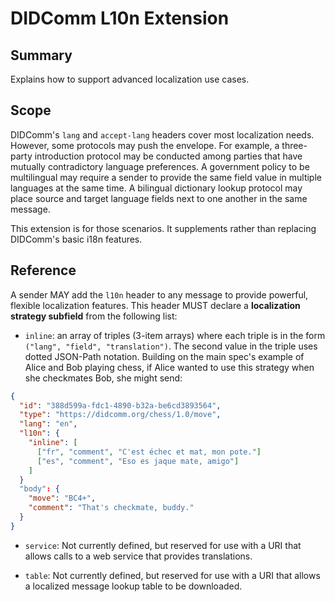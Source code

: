 # DIDComm L10n Extension

## Summary 

Explains how to support advanced localization use cases.

## Scope

DIDComm's `lang` and `accept-lang` headers cover most localization needs. However, some protocols may push the envelope. For example, a three-party introduction protocol may be conducted among parties that have mutually contradictory language preferences. A government policy to be multilingual may require a sender to provide the same field value in multiple languages at the same time. A bilingual dictionary lookup protocol may place source and target language fields next to one another in the same message.

This extension is for those scenarios. It supplements rather than replacing DIDComm's basic i18n features.

## Reference

A sender MAY add the `l10n` header to any message to provide powerful, flexible localization features. This header MUST declare a **localization strategy subfield** from the following list:

* `inline`: an array of triples (3-item arrays) where each triple is in the form `("lang", "field", "translation")`. The second value in the triple uses dotted JSON-Path notation. Building on the main spec's example of Alice and Bob playing chess, if Alice wanted to use this strategy when she checkmates Bob, she might send:

```json
{
  "id": "388d599a-fdc1-4890-b32a-be6cd3893564",
  "type": "https://didcomm.org/chess/1.0/move",
  "lang": "en",
  "l10n": {
    "inline": [
      ["fr", "comment", "C'est échec et mat, mon pote."]
      ["es", "comment", "Eso es jaque mate, amigo"]
    ]
  }
  "body": {
    "move": "BC4+",
    "comment": "That's checkmate, buddy."
  }
}
```

* `service`: Not currently defined, but reserved for use with a URI that allows calls to a web service that provides translations.

* `table`: Not currently defined, but reserved for use with a URI that allows a localized message lookup table to be downloaded.